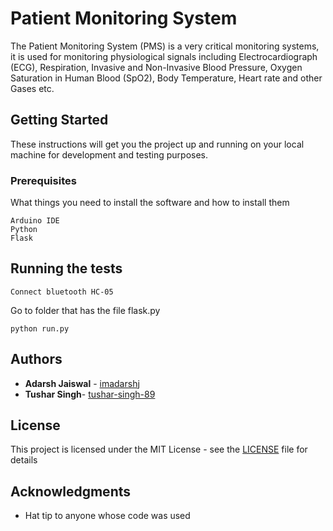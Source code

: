 # Patient Monitoring System

The Patient Monitoring System (PMS) is a very critical monitoring systems, it is used for monitoring physiological signals including Electrocardiograph (ECG), Respiration, Invasive and Non-Invasive Blood Pressure, Oxygen Saturation in Human Blood (SpO2), Body Temperature, Heart rate and other Gases etc.

## Getting Started

These instructions will get you the project up and running on your local machine for development and testing purposes.

### Prerequisites

What things you need to install the software and how to install them

```
Arduino IDE
Python
Flask
```

## Running the tests
```
Connect bluetooth HC-05
```
Go to folder that has the file flask.py

```
python run.py
```

## Authors

* **Adarsh Jaiswal** - [imadarshj](https://github.com/imadarshj)
* **Tushar Singh**- [tushar-singh-89](https://github.com/tushar-singh-89)

## License

This project is licensed under the MIT License - see the [LICENSE](LICENSE) file for details

## Acknowledgments

* Hat tip to anyone whose code was used
